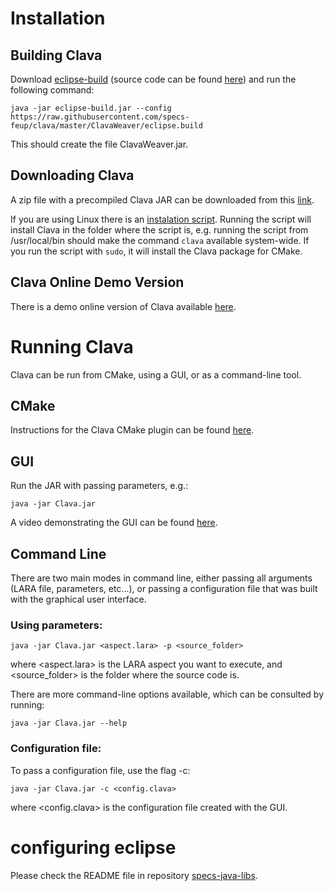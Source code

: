 
# Installation

## Building Clava

Download [eclipse-build](http://specs.fe.up.pt/tools/eclipse-build.jar) (source code can be found [here](https://github.com/specs-feup/specs-java-tools/tree/master/EclipseBuild)) and run the following command:

`java -jar eclipse-build.jar --config https://raw.githubusercontent.com/specs-feup/clava/master/ClavaWeaver/eclipse.build`

This should create the file ClavaWeaver.jar. 

## Downloading Clava

A zip file with a precompiled Clava JAR can be downloaded from this [link](http://specs.fe.up.pt/tools/clava.zip).

If you are using Linux there is an [instalation script](https://specs.fe.up.pt/tools/clava/clava-update). Running the script will install Clava in the folder where the script is, e.g. running the script from /usr/local/bin should make the command `clava` available system-wide. If you run the script with `sudo`, it will install the Clava package for CMake.

## Clava Online Demo Version

There is a demo online version of Clava available [here](http://specs.fe.up.pt/tools/clava).


# Running Clava


Clava can be run from CMake, using a GUI, or as a command-line tool.


## CMake

Instructions for the Clava CMake plugin can be found [here](https://github.com/specs-feup/clava/tree/master/CMake).



## GUI


Run the JAR with passing parameters, e.g.:

	java -jar Clava.jar


A video demonstrating the GUI can be found [here](https://www.youtube.com/watch?v=IFvNWYCivFA).

## Command Line


There are two main modes in command line, either passing all arguments (LARA file, parameters, etc...), or passing a configuration file that was built with the graphical user interface.



### Using parameters:

	java -jar Clava.jar <aspect.lara> -p <source_folder>

where <aspect.lara> is the LARA aspect you want to execute, and <source_folder> is the folder where the source code is.


There are more command-line options available, which can be consulted by running:

	java -jar Clava.jar --help


		
### Configuration file:

To pass a configuration file, use the flag -c:

	java -jar Clava.jar -c <config.clava>

where <config.clava> is the configuration file created with the GUI.


# configuring eclipse

Please check the README file in repository [specs-java-libs](https://github.com/specs-feup/specs-java-libs).



